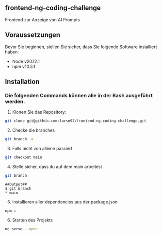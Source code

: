 ## frontend-ng-coding-challenge

Frontend zur Anzeige von AI Prompts

## Voraussetzungen

Bevor Sie beginnen, stellen Sie sicher, dass Sie folgende Software installiert haben:
- Node v20.12.1
- npm v10.5.1


## Installation
### Die folgenden Commands können alle in der Bash ausgeführt werden.

1. Klonen Sie das Repository:
```bash
git clone git@github.com:larsn97/frontend-ng-coding-challenge.git
```
2. Checke die branches
```bash
git branch -a
```
3. Falls nicht von alleine passiert
```bash
git checkout main
```
4. Stelle sicher, dass du auf dem main arbeitest
```bash
git branch
```
```
##Output##
$ git branch
* main
```
5. Installieren aller dependencies aus der package.json
```bash
npm i
```
6. Starten des Projekts
```bash
ng serve --open
```
